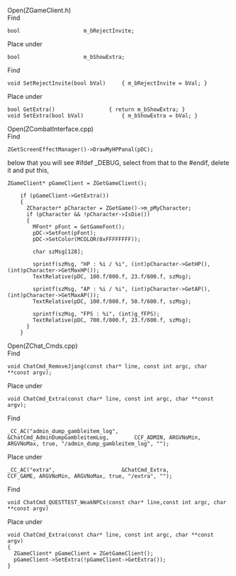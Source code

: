 Open(ZGameClient.h) <br>
Find

    bool					m_bRejectInvite;

Place under

    bool					m_bShowExtra;

Find

    void SetRejectInvite(bool bVal)		{ m_bRejectInvite = bVal; }

Place under

    bool GetExtra()					{ return m_bShowExtra; }
    void SetExtra(bool bVal)			{ m_bShowExtra = bVal; }

Open(ZCombatInterface.cpp) <br>
Find

    ZGetScreenEffectManager()->DrawMyHPPanal(pDC);

below that you will see #ifdef _DEBUG, select from that to the #endif, delete it and put this,


    ZGameClient* pGameClient = ZGetGameClient();

        if (pGameClient->GetExtra())
        {
          ZCharacter* pCharacter = ZGetGame()->m_pMyCharacter;
          if (pCharacter && !pCharacter->IsDie())
          {
            MFont* pFont = GetGameFont();
            pDC->SetFont(pFont);
            pDC->SetColor(MCOLOR(0xFFFFFFFF));

            char szMsg[128];

            sprintf(szMsg, "HP : %i / %i", (int)pCharacter->GetHP(), (int)pCharacter->GetMaxHP());
            TextRelative(pDC, 100.f/800.f, 23.f/600.f, szMsg);

            sprintf(szMsg, "AP : %i / %i", (int)pCharacter->GetAP(), (int)pCharacter->GetMaxAP());
            TextRelative(pDC, 100.f/800.f, 50.f/600.f, szMsg);

            sprintf(szMsg, "FPS : %i", (int)g_fFPS);
            TextRelative(pDC, 700.f/800.f, 23.f/600.f, szMsg);
          }
        }

Open(ZChat_Cmds.cpp) <br>
Find

    void ChatCmd_RemoveJjang(const char* line, const int argc, char **const argv);

Place under

    void ChatCmd_Extra(const char* line, const int argc, char **const argv);

Find

    _CC_AC("admin_dump_gambleitem_log",		&ChatCmd_AdminDumpGambleitemLog,		CCF_ADMIN, ARGVNoMin, ARGVNoMax, true, "/admin_dump_gambleitem_log", "");

Place under

    _CC_AC("extra",						&ChatCmd_Extra,						CCF_GAME, ARGVNoMin, ARGVNoMax, true, "/extra", "");

Find

    void ChatCmd_QUESTTEST_WeakNPCs(const char* line,const int argc, char **const argv)

Place under

    void ChatCmd_Extra(const char* line, const int argc, char **const argv)
    {
      ZGameClient* pGameClient = ZGetGameClient();
      pGameClient->SetExtra(!pGameClient->GetExtra());
    }














